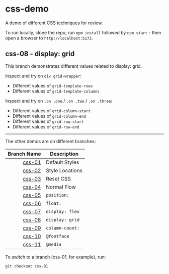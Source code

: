 # css-demo
A demo of different CSS techniques for review.

To run locally, clone the repo, run `npm install` followed by `npm start` - then open a browser to `http://localhost:5173`.

## css-08 - display: grid

This branch demonstrates different values related to display: grid.

Inspect and try on `div.grid-wrapper`:

* Different values of `grid-template-rows`
* Different values of `grid-template-columns`

Inspect and try on `.on .one` / `.on .two` / `.on .three`:

* Different values of `grid-column-start`
* Different values of `grid-column-end`
* Different values of `grid-row-start`
* Different values of `grid-row-end`

---

The other demos are on different branches:

|Branch Name | Description |
|-----------:|-------------|
| [css-01](https://github.com/IGME-330-01-2235/css-demo/tree/css-01) | Default Styles |
| [css-02](https://github.com/IGME-330-01-2235/css-demo/tree/css-02) | Style Locations |
| [css-03](https://github.com/IGME-330-01-2235/css-demo/tree/css-03) | Reset CSS |
| [css-04](https://github.com/IGME-330-01-2235/css-demo/tree/css-04) | Normal Flow |
| [css-05](https://github.com/IGME-330-01-2235/css-demo/tree/css-05) | `position:` |
| [css-06](https://github.com/IGME-330-01-2235/css-demo/tree/css-06) | `float:` |
| [css-07](https://github.com/IGME-330-01-2235/css-demo/tree/css-07) | `display: flex` |
| [css-08](https://github.com/IGME-330-01-2235/css-demo/tree/css-08) | `display: grid` |
| [css-09](https://github.com/IGME-330-01-2235/css-demo/tree/css-09) | `column-count:` |
| [css-10](https://github.com/IGME-330-01-2235/css-demo/tree/css-10) | `@fontface` |
| [css-11](https://github.com/IGME-330-01-2235/css-demo/tree/css-11) | `@media` |

To switch to a branch (css-01, for example), run: 

```
git checkout css-01
```